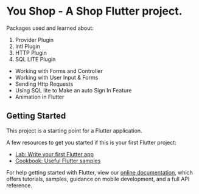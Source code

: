 <h1> You Shop - A Shop Flutter project. </h1>

Packages used and learned about:
<ol>
<li> Provider Plugin </li>
<li> Intl Plugin </li>
<li> HTTP Plugin </li>
<li> SQL LITE Plugin </li>
</ol>

<ul>
<li> Working with Forms and Controller </li>
<li> Working with User Input & Forms </li>
<li> Sending Http Requests </li>
<li> Using SQL lite to Make an auto Sign In Feature </li>
<li> Animation in Flutter </li>
</ul>




## Getting Started

This project is a starting point for a Flutter application.

A few resources to get you started if this is your first Flutter project:

- [Lab: Write your first Flutter app](https://flutter.dev/docs/get-started/codelab)
- [Cookbook: Useful Flutter samples](https://flutter.dev/docs/cookbook)

For help getting started with Flutter, view our
[online documentation](https://flutter.dev/docs), which offers tutorials,
samples, guidance on mobile development, and a full API reference.
